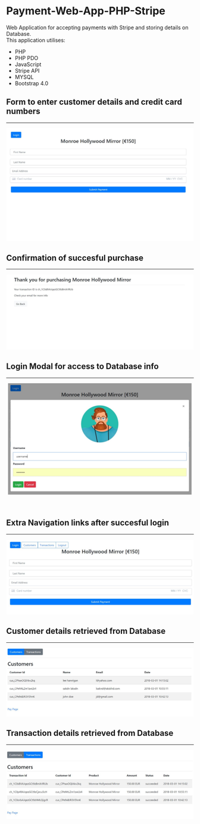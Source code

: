 # Payment-Web-App-PHP-Stripe
Web Application for accepting payments with Stripe and storing details on Database. 
<br>This application utilises:
<ul>
<li>PHP</li>
<li>PHP PDO</li>
<li>JavaScript</li>
<li>Stripe API</li>
<li>MYSQL</li>
<li>Bootstrap 4.0 </li>
</ul>



<h2>Form to enter customer details and credit card numbers</h2>
<hr>

![Form](./images/index.JPG?raw=true "form")


<h2>Confirmation of succesful purchase</h2>
<hr>

![confirmation](./images/confirm.JPG?raw=true "confirm")


<h2>Login Modal for access to Database info</h2>
<hr>

![login](./images/login.JPG?raw=true "login")

<br>
<h2>Extra Navigation links after succesful login</h2>
<hr>

![nav](./images/extranav.JPG?raw=true "nav")


<h2>Customer details retrieved from Database</h2>
<hr>

![customers](./images/cust.JPG?raw=true "customer")


<h2>Transaction details retrieved from Database</h2>
<hr>

![customers](./images/trans.JPG?raw=true "customer")
 
